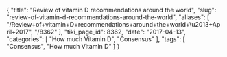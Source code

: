 {
    "title": "Review of vitamin D recommendations around the world",
    "slug": "review-of-vitamin-d-recommendations-around-the-world",
    "aliases": [
        "/Review+of+vitamin+D+recommendations+around+the+world+\u2013+April+2017",
        "/8362"
    ],
    "tiki_page_id": 8362,
    "date": "2017-04-13",
    "categories": [
        "How much Vitamin D",
        "Consensus"
    ],
    "tags": [
        "Consensus",
        "How much Vitamin D"
    ]
}